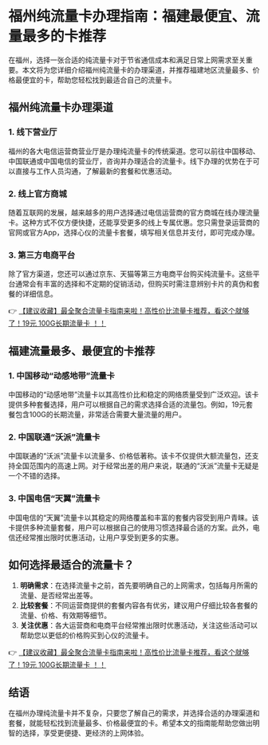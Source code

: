 # 福州纯流量卡办理指南：福建最便宜、流量最多的卡推荐

在福州，选择一张合适的纯流量卡对于节省通信成本和满足日常上网需求至关重要。本文将为您详细介绍福州纯流量卡的办理渠道，并推荐福建地区流量最多、价格最便宜的卡，帮助您轻松找到最适合自己的流量卡。

## 福州纯流量卡办理渠道

### 1. 线下营业厅
福州的各大电信运营商营业厅是办理纯流量卡的传统渠道。您可以前往中国移动、中国联通或中国电信的营业厅，咨询并办理适合的流量卡。线下办理的优势在于可以直接与工作人员沟通，了解最新的套餐和优惠活动。

### 2. 线上官方商城
随着互联网的发展，越来越多的用户选择通过电信运营商的官方商城在线办理流量卡。这种方式不仅方便快捷，还能享受更多的线上专属优惠。您只需登录运营商的官网或官方App，选择心仪的流量卡套餐，填写相关信息并支付，即可完成办理。

### 3. 第三方电商平台
除了官方渠道，您还可以通过京东、天猫等第三方电商平台购买纯流量卡。这些平台通常会有丰富的选择和不定期的促销活动，但购买时需注意辨别卡片的真伪和套餐的详细信息。

👉 [【建议收藏】最全聚合流量卡指南来啦！高性价比流量卡推荐，看这个就够了！19元 100G长期流量卡 ！！](https://bit.ly/Liuliangka)

## 福建流量最多、最便宜的卡推荐

### 1. 中国移动“动感地带”流量卡
中国移动的“动感地带”流量卡以其高性价比和稳定的网络质量受到广泛欢迎。该卡提供多种套餐选择，用户可以根据自己的需求选择合适的流量包。例如，19元套餐包含100G的长期流量，非常适合需要大量流量的用户。

### 2. 中国联通“沃派”流量卡
中国联通的“沃派”流量卡以流量多、价格低著称。该卡不仅提供大额流量包，还支持全国范围内的高速上网。对于经常出差的用户来说，联通的“沃派”流量卡无疑是一个不错的选择。

### 3. 中国电信“天翼”流量卡
中国电信的“天翼”流量卡以其稳定的网络覆盖和丰富的套餐内容受到用户青睐。该卡提供多种流量套餐，用户可以根据自己的使用习惯选择最合适的方案。此外，电信还经常推出限时优惠活动，让用户享受到更多的实惠。

## 如何选择最适合的流量卡？

1. **明确需求**：在选择流量卡之前，首先要明确自己的上网需求，包括每月所需的流量、是否经常出差等。
2. **比较套餐**：不同运营商提供的套餐内容各有优劣，建议用户仔细比较各套餐的流量、价格、有效期等细节。
3. **关注优惠**：各大运营商和电商平台经常推出限时优惠活动，关注这些活动可以帮助您以更低的价格购买到心仪的流量卡。

👉 [【建议收藏】最全聚合流量卡指南来啦！高性价比流量卡推荐，看这个就够了！19元 100G长期流量卡 ！！](https://bit.ly/Liuliangka)

## 结语

在福州办理纯流量卡并不复杂，只要您了解自己的需求，并选择合适的办理渠道和套餐，就能轻松找到流量最多、价格最便宜的卡。希望本文的指南能帮助您做出明智的选择，享受更便捷、更经济的上网体验。